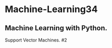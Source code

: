 # Machine-Learning34
Machine Learning with Python.
----------------------------
Support Vector Machines. #2
